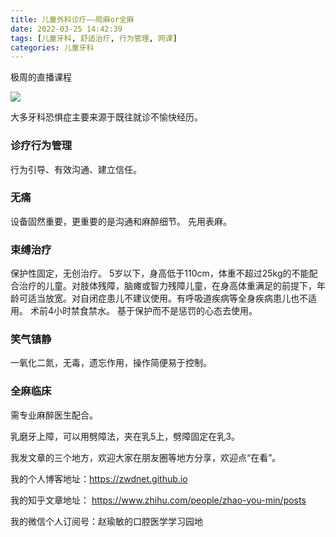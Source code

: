 ```yaml
---
title: 儿童外科诊疗——局麻or全麻
date: 2022-03-25 14:42:39
tags: [儿童牙科, 舒适治疗, 行为管理, 网课]
categories: 儿童牙科
---
```

极周的直播课程

![](https://zymblog-1258069789.cos.ap-chengdu.myqcloud.com/blog0285-ey/01.jpeg)

大多牙科恐惧症主要来源于既往就诊不愉快经历。
### 诊疗行为管理
行为引导、有效沟通、建立信任。

### 无痛
设备固然重要，更重要的是沟通和麻醉细节。
先用表麻。

### 束缚治疗
保护性固定，无创治疗。
5岁以下，身高低于110cm，体重不超过25kg的不能配合治疗的儿童。对肢体残障，脑瘫或智力残障儿童，在身高体重满足的前提下，年龄可适当放宽。对自闭症患儿不建议使用。有呼吸道疾病等全身疾病患儿也不适用。
术前4小时禁食禁水。
基于保护而不是惩罚的心态去使用。

### 笑气镇静
一氧化二氮，无毒，遗忘作用，操作简便易于控制。

### 全麻临床
需专业麻醉医生配合。

乳磨牙上障，可以用劈障法，夹在乳5上，劈障固定在乳3。


我发文章的三个地方，欢迎大家在朋友圈等地方分享，欢迎点“在看”。

我的个人博客地址：https://zwdnet.github.io

我的知乎文章地址： https://www.zhihu.com/people/zhao-you-min/posts

我的微信个人订阅号：赵瑜敏的口腔医学学习园地

